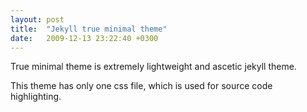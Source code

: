 ```yaml
---
layout: post
title:  "Jekyll true minimal theme"
date:   2009-12-13 23:22:40 +0300
---
```


True minimal theme is extremely lightweight and ascetic jekyll theme.

This theme has only one css file, which is used for source code highlighting. 